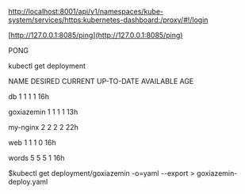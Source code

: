 [http://localhost:8001/api/v1/namespaces/kube-system/services/https:kubernetes-dashboard:/proxy/\#!/login](http://localhost:8001/api/v1/namespaces/kube-system/services/https:kubernetes-dashboard:/proxy/#!/login)

[http://127.0.0.1:8085/ping](http://127.0.0.1:8085/ping)

PONG

kubectl get deployment

NAME         DESIRED   CURRENT   UP-TO-DATE   AVAILABLE   AGE

db           1         1         1            1           16h

goxiazemin   1         1         1            1           13h

my-nginx     2         2         2            2           22h

web          1         1         1            0           16h

words        5         5         5            1           16h

$kubectl get deployment/goxiazemin -o=yaml --export &gt; goxiazemin-deploy.yaml



